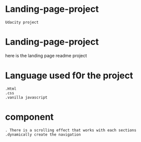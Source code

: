 # Landing-page-project
    Udacity project
    
# Landing-page-project
  here is the landing page readme project

# Language used f0r the project
    .Html
    .css
    .vanilla javascript

# component
    . There is a scrolling effect that works with each sections
    .dynamically create the navigation
